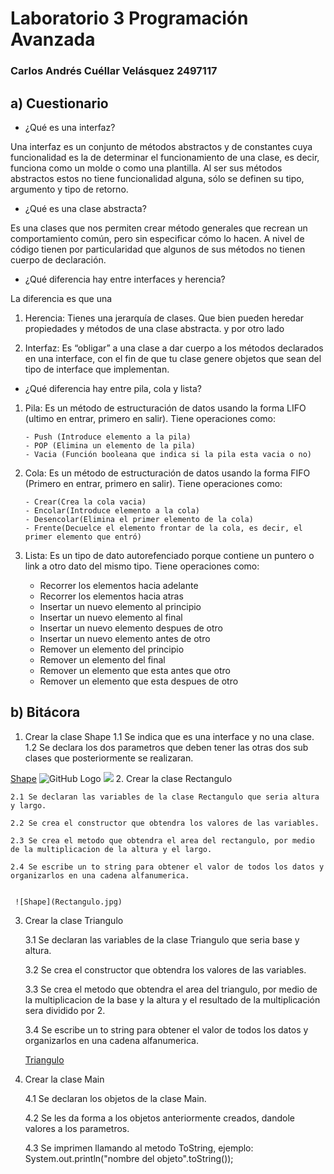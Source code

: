 # Laboratorio 3 Programación Avanzada

### Carlos Andrés Cuéllar Velásquez 2497117

## a) Cuestionario


- ¿Qué es una interfaz?
 
Una interfaz es un conjunto de métodos abstractos y de constantes cuya funcionalidad es la de determinar el funcionamiento de una clase, es decir, funciona como un molde o como una plantilla. Al ser sus métodos abstractos estos no tiene funcionalidad alguna, sólo se definen su tipo, argumento y tipo de retorno.

- ¿Qué es una clase abstracta?

Es una clases que nos permiten crear método generales que recrean un comportamiento común, pero sin especificar cómo lo hacen. A nivel de  código tienen por particularidad que algunos de sus métodos no tienen cuerpo de declaración.

- ¿Qué diferencia hay entre interfaces y herencia?

La diferencia es que una

 1. Herencia: Tienes una jerarquía de clases. Que bien pueden heredar propiedades y métodos de una clase abstracta.
 y por otro lado 
 
 2. Interfaz: Es “obligar” a una clase a dar cuerpo a los métodos declarados en una interface, con el fin de que tu clase genere         objetos que sean del tipo de interface que implementan.

- ¿Qué diferencia hay entre pila, cola y lista? 

 1. Pila: Es un método de estructuración de datos usando la forma LIFO (ultimo en entrar, primero en salir).
       Tiene operaciones como: 
       
        - Push (Introduce elemento a la pila) 
        - POP (Elimina un elemento de la pila)
        - Vacia (Función booleana que indica si la pila esta vacia o no)

 2. Cola: Es un método de estructuración de datos usando la forma FIFO (Primero en entrar, primero en salir).
       Tiene operaciones como: 
       
        - Crear(Crea la cola vacia)
        - Encolar(Introduce elemento a la cola) 
        - Desencolar(Elimina el primer elemento de la cola)
        - Frente(Decuelce el elemento frontar de la cola, es decir, el primer elemento que entró)
        
  2. Lista: Es un tipo de dato autorefenciado porque contiene un puntero o link a otro dato del mismo tipo.
       Tiene operaciones como: 
        - Recorrer los elementos hacia adelante 
        - Recorrer los elementos hacia atras
        - Insertar un nuevo elemento al principio
        - Insertar un nuevo elemento al final
        - Insertar un nuevo elemento despues de otro 
        - Insertar un nuevo elemento antes de otro
        - Remover un elemento del principio
        - Remover un elemento del final
        - Remover un elemento que esta antes que otro
        - Remover un elemento que esta despues de otro
        

## b) Bitácora


1. Crear la clase Shape
   1.1 Se indica que es una interface y no una clase.
   1.2 Se declara los dos parametros que deben tener las otras dos sub clases que posteriormente se realizaran.

 [Shape](Shape.png)
 ![GitHub Logo](/images/Shape.png)
 ![](/Laboratorio3_Polimorfismo/Shape.png)
2. Crear la clase Rectangulo

    2.1 Se declaran las variables de la clase Rectangulo que seria altura y largo.

    2.2 Se crea el constructor que obtendra los valores de las variables. 

    2.3 Se crea el metodo que obtendra el area del rectangulo, por medio de la multiplicacion de la altura y el largo. 

    2.4 Se escribe un to string para obtener el valor de todos los datos y organizarlos en una cadena alfanumerica. 


     ![Shape](Rectangulo.jpg)


3. Crear la clase Triangulo

    3.1 Se declaran las variables de la clase Triangulo que seria base y altura.

    3.2 Se crea el constructor que obtendra los valores de las variables. 

    3.3 Se crea el metodo que obtendra el area del triangulo, por medio de la multiplicacion de la base y la altura y el resultado de la multiplicación sera dividido por 2. 

    3.4 Se escribe un to string para obtener el valor de todos los datos y organizarlos en una cadena alfanumerica. 
 

     [Triangulo](Triangulo.png)

4. Crear la clase Main

    4.1 Se declaran los objetos de la clase Main.

    4.2 Se les da forma a los objetos anteriormente creados, dandole valores a los parametros. 

    4.3 Se imprimen llamando al metodo ToString, ejemplo: System.out.println("nombre del objeto".toString());




